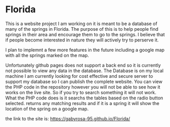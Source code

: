 # Florida
  This is a website project I am working on it is meant to be a database of many of the springs in Florida. The purpose of this is to help people find springs in their area and encourage them to go to the springs. I believe that if people become interested in nature they will actively try to perserve it.

  I plan to implemnt a few more features in the future including a google map with all the springs marked on the map.

  Unfortunately github pages does not support a back end so it is currently not possible to view any data in the database. The Database is on my local machine I am currently looking for cost effective and secure server to support my database so I can publish the complete website. You can view the PHP code in the repository however you will not be able to see how it works on the live site. So if you try to search something it will not work. What the PHP code does is it searchs the tables based on the radio button selected. returns any matching results and if it is a spring it will show the location of the spring on a google map.
  
  
  the link to the site is:
  https://gabyrosa-95.github.io/Florida/
